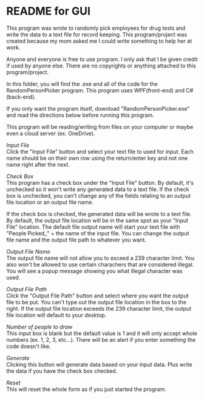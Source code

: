 # README for GUI
This program was wrote to randomly pick employees for drug tests and write the data to a text file for record keeping. This program/project was created because my mom asked me I could write something to help her at work.

Anyone and everyone is free to use program. I only ask that I be given credit if used by anyone else. There are no copyrights or anything attached to this program/project.

In this folder, you will find the .exe and all of the code for the RandomPersonPicker program. This program uses WPF(front-end) and C#(back-end).

If you only want the program itself, download "RandomPersonPicker.exe" and read the directions below before running this program.

This program will be reading/writing from files on your computer or maybe even a cloud server (ex. OneDrive).

*Input File*  
Click the "Input File" button and select your text file to used for input. Each name should be on their own row using the return/enter key and not one name right after the next.

*Check Box*  
This program has a check box under the "Input File" button. By default, it's unchecked so it won't write any generated data to a text file. If the check box is unchecked, you can't change any of the fields relating to an output file location or an output file name.

If the check box is checked, the generated data will be wrote to a text file. By default, the output file location will be in the same spot as your "Input File" location. The default file output name will start your text file with "People Picked_" + the name of the input file. You can change the output file name and the output file path to whatever you want.

*Output File Name*  
The output file name will not allow you to exceed a 239 character limit. You also won't be allowed to use certain charachers that are considered illegal. You will see a popup message showing you what illegal character was used.

*Output File Path*  
Click the "Output File Path" button and select where you want the output file to be put. You can't type out the output file location in the box to the right. If the output file location exceeds the 239 character limit, the output file location will default to your desktop.

*Number of people to draw*  
This input box is blank but the default value is 1 and it will only accept whole numbers (ex. 1, 2, 3, etc...). There will be an alert if you enter something the code doesn't like.

*Generate*  
Clicking this button will generate data based on your input data. Plus write the data if you have the check box checked.

*Reset*  
This will reset the whole form as if you just started the program.
